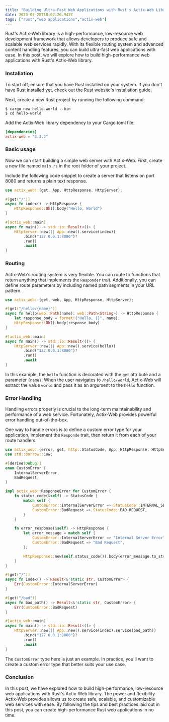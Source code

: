 ```yaml
---
title: "Building Ultra-Fast Web Applications with Rust's Actix-Web Library"
date: 2023-05-28T18:02:26.942Z
tags: ["rust","web applications","actix-web"]
---
```




Rust's Actix-Web library is a high-performance, low-resource web development framework that allows developers to produce safe and scalable web services rapidly. With its flexible routing system and advanced content handling features, you can build ultra-fast web applications with ease. In this post, we will explore how to build high-performance web applications with Rust's Actix-Web library.

### Installation

To start off, ensure that you have Rust installed on your system. If you don't have Rust installed yet, check out the Rust website's installation guide.

Next, create a new Rust project by running the following command:

```
$ cargo new hello-world --bin
$ cd hello-world
```

Add the Actix-Web library dependency to your Cargo.toml file:

```toml
[dependencies]
actix-web = "3.3.2"
```

### Basic usage

Now we can start building a simple web server with Actix-Web. First, create a new file named `main.rs` in the root folder of your project. 

Include the following code snippet to create a server that listens on port 8080 and returns a plain text response.

```rust
use actix_web::{get, App, HttpResponse, HttpServer};

#[get("/")]
async fn index() -> HttpResponse {
    HttpResponse::Ok().body("Hello, World")
}

#[actix_web::main]
async fn main() -> std::io::Result<()> {
    HttpServer::new(|| App::new().service(index))
        .bind("127.0.0.1:8080")?
        .run()
        .await
}
```

### Routing

Actix-Web's routing system is very flexible. You can route to functions that return anything that implements the `Responder` trait. Additionally, you can define route parameters by including named path segments in your URL pattern. 

```rust
use actix_web::{get, web, App, HttpResponse, HttpServer};

#[get("/hello/{name}")]
async fn hello(web::Path(name): web::Path<String>) -> HttpResponse {
    let response_body = format!("Hello, {}", name);
    HttpResponse::Ok().body(response_body)
}

#[actix_web::main]
async fn main() -> std::io::Result<()> {
    HttpServer::new(|| App::new().service(hello))
        .bind("127.0.0.1:8080")?
        .run()
        .await
}
```

In this example, the `hello` function is decorated with the `get` attribute and a parameter `{name}`. When the user navigates to `/hello/world`, Actix-Web will extract the value `world` and pass it as an argument to the `hello` function.

### Error Handling

Handling errors properly is crucial to the long-term maintainability and performance of a web service. Fortunately, Actix-Web provides powerful error handling out-of-the-box.

One way to handle errors is to define a custom error type for your application, implement the `Responde` trait, then return it from each of your route handlers.

```rust
use actix_web::{error, get, http::StatusCode, App, HttpResponse, HttpServer};
use std::borrow::Cow;

#[derive(Debug)]
enum CustomError {
    InternalServerError,
    BadRequest,
}

impl actix_web::ResponseError for CustomError {
    fn status_code(&self) -> StatusCode {
        match self {
            CustomError::InternalServerError => StatusCode::INTERNAL_SERVER_ERROR,
            CustomError::BadRequest => StatusCode::BAD_REQUEST,
        }
    }

    fn error_response(&self) -> HttpResponse {
        let error_message = match self {
            CustomError::InternalServerError => "Internal Server Error",
            CustomError::BadRequest => "Bad Request",
        };

        HttpResponse::new(self.status_code()).body(error_message.to_string())
    }
}

#[get("/")]
async fn index() -> Result<&'static str, CustomError> {
    Err(CustomError::InternalServerError)
}

#[get("/bad")]
async fn bad_path() -> Result<&'static str, CustomError> {
    Err(CustomError::BadRequest)
}

#[actix_web::main]
async fn main() -> std::io::Result<()> {
    HttpServer::new(|| App::new().service(index).service(bad_path))
        .bind("127.0.0.1:8080")?
        .run()
        .await
}
```
The `CustomError` type here is just an example. In practice, you'll want to create a custom error type that better suits your use case.

### Conclusion

In this post, we have explored how to build high-performance, low-resource web applications with Rust's Actix-Web library. The power and flexibility Actix-Web provides allows us to create safe, scalable, and customizable web services with ease. By following the tips and best practices laid out in this post, you can create high-performance Rust web applications in no time.